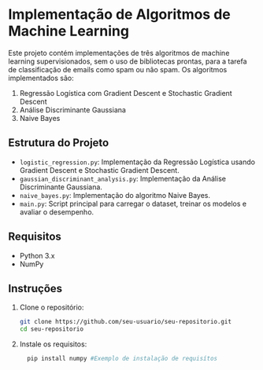 # Implementação de Algoritmos de Machine Learning

Este projeto contém implementações de três algoritmos de machine learning supervisionados, sem o uso de bibliotecas prontas, para a tarefa de classificação de emails como spam ou não spam. Os algoritmos implementados são:

1. Regressão Logística com Gradient Descent e Stochastic Gradient Descent
2. Análise Discriminante Gaussiana
3. Naive Bayes

## Estrutura do Projeto

- `logistic_regression.py`: Implementação da Regressão Logística usando Gradient Descent e Stochastic Gradient Descent.
- `gaussian_discriminant_analysis.py`: Implementação da Análise Discriminante Gaussiana.
- `naive_bayes.py`: Implementação do algoritmo Naive Bayes.
- `main.py`: Script principal para carregar o dataset, treinar os modelos e avaliar o desempenho.

## Requisitos

- Python 3.x
- NumPy

## Instruções

1. Clone o repositório:
   ```bash
   git clone https://github.com/seu-usuario/seu-repositorio.git
   cd seu-repositorio
2. Instale os requisitos:
   ```bash
     pip install numpy #Exemplo de instalação de requisítos
   
